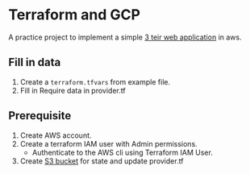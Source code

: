 # Terraform and GCP

A practice project to implement a simple [3 teir web application](./aws_3_teir.drawio.svg) in aws.

## Fill in data

1. Create a `terraform.tfvars` from example file.
2. Fill in Require data in provider.tf

## Prerequisite

1. Create AWS account.
2. Create a terraform IAM user with Admin permissions.
    - Authenticate to the AWS cli using Terraform IAM User.
3. Create [S3 bucket](https://developer.hashicorp.com/terraform/language/settings/backends/s3) for state and update provider.tf
